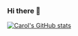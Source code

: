 ### Hi there 👋

<!--
**carolinamallo/carolinamallo** is a ✨ _special_ ✨ repository because its `README.md` (this file) appears on your GitHub profile.

Here are some ideas to get you started:

- 🔭 I’m currently working on ...
- 🌱 I’m currently learning ...
- 👯 I’m looking to collaborate on ...
- 🤔 I’m looking for help with ...
- 💬 Ask me about ...
- 📫 How to reach me: ...
- 😄 Pronouns: ...
- ⚡ Fun fact: ...


<a href="https://github-readme-stats.carolinamallo.vercel.app/api?username=carolinamallo&show_icons=true&hide_border=true&count_private=true&include_all_commits=true&theme=radical">
<img align="center" alt="Carol's Github Stats" src="https://github-readme-stats.carolinamallo.vercel.app/api?username=carolinamallo&show_icons=true&hide_border=true&count_private=true&include_all_commits=true&theme=radical" /></a>
<a href="https://github-readme-stats.carolinamallo.vercel.app/api/top-langs/?username=carolinamallo&layout=compact&theme=radical">
  <img align="center" src="https://github-readme-stats.carolinamallo.vercel.app/api/top-langs/?username=carolinamallo&layout=compact&theme=radical" />
</a>

-->

[![Carol's GitHub stats](https://github-readme-stats.vercel.app/api?username=carolinamallo&count_private=true)](https://github.com/carolinamallo/github-readme-stats)
